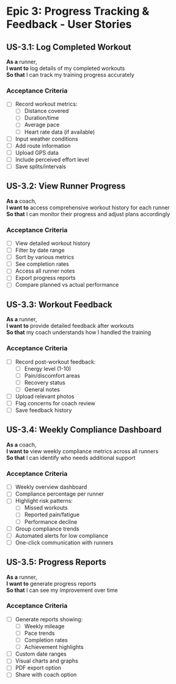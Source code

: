 # Epic 3: Progress Tracking & Feedback - User Stories

## US-3.1: Log Completed Workout
**As a** runner,  
**I want to** log details of my completed workouts  
**So that** I can track my training progress accurately

### Acceptance Criteria
- [ ] Record workout metrics:
  - [ ] Distance covered
  - [ ] Duration/time
  - [ ] Average pace
  - [ ] Heart rate data (if available)
- [ ] Input weather conditions
- [ ] Add route information
- [ ] Upload GPS data
- [ ] Include perceived effort level
- [ ] Save splits/intervals

## US-3.2: View Runner Progress
**As a** coach,  
**I want to** access comprehensive workout history for each runner  
**So that** I can monitor their progress and adjust plans accordingly

### Acceptance Criteria
- [ ] View detailed workout history
- [ ] Filter by date range
- [ ] Sort by various metrics
- [ ] See completion rates
- [ ] Access all runner notes
- [ ] Export progress reports
- [ ] Compare planned vs actual performance

## US-3.3: Workout Feedback
**As a** runner,  
**I want to** provide detailed feedback after workouts  
**So that** my coach understands how I handled the training

### Acceptance Criteria
- [ ] Record post-workout feedback:
  - [ ] Energy level (1-10)
  - [ ] Pain/discomfort areas
  - [ ] Recovery status
  - [ ] General notes
- [ ] Upload relevant photos
- [ ] Flag concerns for coach review
- [ ] Save feedback history

## US-3.4: Weekly Compliance Dashboard
**As a** coach,  
**I want to** view weekly compliance metrics across all runners  
**So that** I can identify who needs additional support

### Acceptance Criteria
- [ ] Weekly overview dashboard
- [ ] Compliance percentage per runner
- [ ] Highlight risk patterns:
  - [ ] Missed workouts
  - [ ] Reported pain/fatigue
  - [ ] Performance decline
- [ ] Group compliance trends
- [ ] Automated alerts for low compliance
- [ ] One-click communication with runners

## US-3.5: Progress Reports
**As a** runner,  
**I want to** generate progress reports  
**So that** I can see my improvement over time

### Acceptance Criteria
- [ ] Generate reports showing:
  - [ ] Weekly mileage
  - [ ] Pace trends
  - [ ] Completion rates
  - [ ] Achievement highlights
- [ ] Custom date ranges
- [ ] Visual charts and graphs
- [ ] PDF export option
- [ ] Share with coach option
